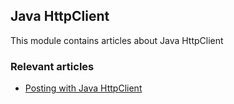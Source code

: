 ## Java HttpClient

This module contains articles about Java HttpClient

### Relevant articles
- [Posting with Java HttpClient](https://www.baeldung.com/java-httpclient-post)
